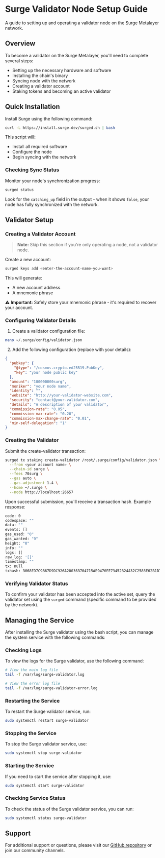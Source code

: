 # Surge Validator Node Setup Guide

A guide to setting up and operating a validator node on the Surge Metalayer network.

## Overview

To become a validator on the Surge Metalayer, you'll need to complete several steps:

- Setting up the necessary hardware and software
- Installing the chain's binary
- Syncing node with the network
- Creating a validator account
- Staking tokens and becoming an active validator

## Quick Installation

Install Surge using the following command:

```bash
curl -L https://install.surge.dev/surged.sh | bash
```

This script will:
- Install all required software
- Configure the node
- Begin syncing with the network

### Checking Sync Status

Monitor your node's synchronization progress:

```bash
surged status
```

Look for the `catching_up` field in the output - when it shows `false`, your node has fully synchronized with the network.

## Validator Setup

### Creating a Validator Account

> **Note:** Skip this section if you're only operating a node, not a validator node.

Create a new account:

```bash
surged keys add <enter-the-account-name-you-want>
```

This will generate:
- A new account address
- A mnemonic phrase

⚠️ **Important:** Safely store your mnemonic phrase - it's required to recover your account.

### Configuring Validator Details

1. Create a validator configuration file:

```bash
nano ~/.surge/config/validator.json
```

2. Add the following configuration (replace with your details):

```json
{
  "pubkey": {
    "@type": "/cosmos.crypto.ed25519.PubKey",
    "key": "your node public key"
  },
  "amount": "100000000surg",
  "moniker": "your node name",
  "identity": "",
  "website": "http://your-validator-website.com",
  "security": "contact@your-validator.com",
  "details": "A description of your validator",
  "commission-rate": "0.05",
  "commission-max-rate": "0.20",
  "commission-max-change-rate": "0.01",
  "min-self-delegation": "1"
}
```

### Creating the Validator

Submit the create-validator transaction:

```bash
surged tx staking create-validator /root/.surge/config/validator.json \
  --from <your account name> \
  --chain-id surge \
  --fees 70surg \
  --gas auto \
  --gas-adjustment 1.4 \
  --home ~/.surge \
  --node http://localhost:26657
```

Upon successful submission, you'll receive a transaction hash. Example response:

```bash
code: 0
codespace: ""
data: ""
events: []
gas_used: "0"
gas_wanted: "0"
height: "0"
info: ""
logs: []
raw_log: '[]'
timestamp: ""
tx: null
txhash: 3068ED7C9867D9DC926A200363704715AE9470EE73452324A32C2583E62B1D79
```

### Verifying Validator Status

To confirm your validator has been accepted into the active set, query the validator set using the `surged` command (specific command to be provided by the network).

## Managing the Service

After installing the Surge validator using the bash script, you can manage the system service with the following commands:

### Checking Logs

To view the logs for the Surge validator, use the following command:

```bash
# View the main log file
tail -f /var/log/surge-validator.log

# View the error log file
tail -f /var/log/surge-validator-error.log
```

### Restarting the Service

To restart the Surge validator service, run:

```bash
sudo systemctl restart surge-validator
```

### Stopping the Service

To stop the Surge validator service, use:

```bash
sudo systemctl stop surge-validator
```

### Starting the Service

If you need to start the service after stopping it, use:

```bash
sudo systemctl start surge-validator
```

### Checking Service Status

To check the status of the Surge validator service, you can run:

```bash
sudo systemctl status surge-validator
```

## Support

For additional support or questions, please visit our [GitHub repository](https://github.com/surgebuild/surge-validator) or join our community channels.
